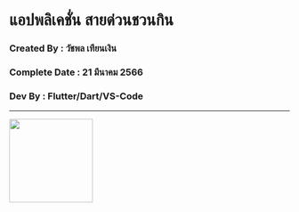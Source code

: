 # แอปพลิเคชั่น สายด่วนชวนกิน

### Created By : วัชพล เทียนเงิน

### Complete Date : 21 มีนาคม 2566

### Dev By : Flutter/Dart/VS-Code

***

<img src="https://user-images.githubusercontent.com/111031956/226536943-2e35f1de-c0e0-4bf0-93e1-de0874aff8d6.png" width="150">

